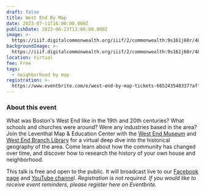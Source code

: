 ```yaml
---
draft: false
title: West End By Map
date: 2023-07-11T16:00:00.000Z
publishDate: 2023-06-23T13:00:00.000Z
image: >-
  https://iiif.digitalcommonwealth.org/iiif/2/commonwealth:9s161j60r/486,381,3565,1372/2000,/0/default.jpg
backgroundImage: >-
  https://iiif.digitalcommonwealth.org/iiif/2/commonwealth:9s161j60r/486,381,3565,1372/2000,/0/default.jpg
location: Virtual
fee: Free
tags:
  - neighborhood by map
registration: >-
  https://www.eventbrite.com/e/west-end-by-map-tickets-665243540337?aff=oddtdtcreator
---
```


### About this event

What was Boston's West End like in the 19th and 20th centuries? What schools and churches were around? Were any industries based in the area? Join the Leventhal Map & Education Center with the [West End Museum](https://thewestendmuseum.org/) and [West End Branch Library](https://www.bpl.org/locations/west-end/) for a virtual deep dive into the historical geography of the area. Come learn about how the community has changed over time, and discover how to research the history of your own house and neighborhood.

This talk is free and open to the public. It will broadcast live to our [Facebook page](https://www.facebook.com/bplmaps) and [YouTube channe](https://www.youtube.com/@LeventhalMapEducationCenter)l. *Registration is not required. If you would like to receive event reminders, please register here on Eventbrite.*

<div id="eventbrite-widget-container-665243540337"></div>

<script src="https://www.eventbrite.com/static/widgets/eb_widgets.js"></script>

<script type="text/javascript">
    var exampleCallback = function() {
        console.log('Order complete!');
    };

    window.EBWidgets.createWidget({
        // Required
        widgetType: 'checkout',
        eventId: '665243540337',
        iframeContainerId: 'eventbrite-widget-container-665243540337',

        // Optional
        iframeContainerHeight: 425,  // Widget height in pixels. Defaults to a minimum of 425px if not provided
        onOrderComplete: exampleCallback  // Method called when an order has successfully completed
    });
</script>
